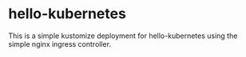 # hello-kubernetes
This is a simple kustomize deployment for hello-kubernetes using the simple nginx ingress controller.